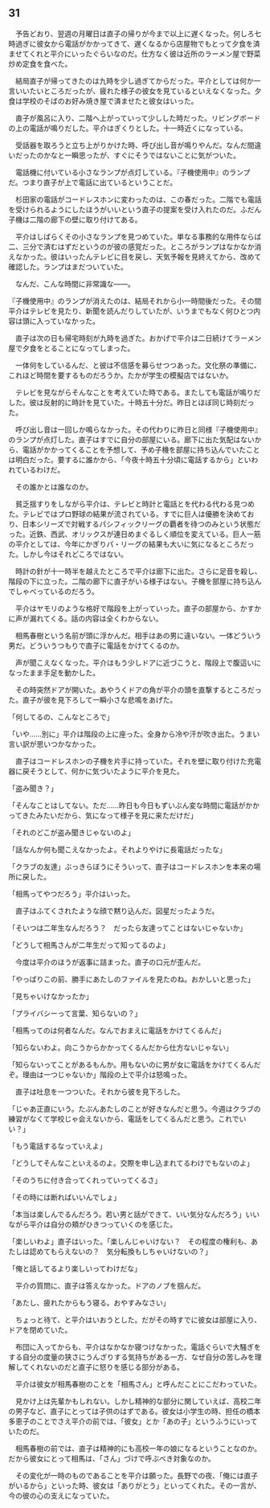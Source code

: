 ## 31


　予告どおり、翌週の月曜日は直子の帰りが今まで以上に遅くなった。何しろ七時過ぎに彼女から電話がかかってきて、遅くなるから店屋物でもとって夕食を済ませてくれと平介にいったぐらいなのだ。仕方なく彼は近所のラーメン屋で野菜炒め定食を食べた。

　結局直子が帰ってきたのは九時を少し過ぎてからだった。平介としては何か一言いいたいところだったが、疲れた様子の彼女を見ているといえなくなった。夕食は学校のそばのお好み焼き屋で済ませたと彼女はいった。

　直子が風呂に入り、二階へ上がっていって少しした時だった。リビングボードの上の電話が鳴りだした。平介はぎくりとした。十一時近くになっている。

　受話器を取ろうと立ち上がりかけた時、呼び出し音が鳴りやんだ。なんだ間違いだったのかなと一瞬思ったが、すぐにそうではないことに気がついた。

　電話機に付いている小さなランプが点灯している。『子機使用中』のランプだ。つまり直子が上で電話に出ているということだ。

　杉田家の電話がコードレスホンに変わったのは、この春だった。二階でも電話を受けられるようにしたほうがいいという直子の提案を受け入れたのだ。ふだん子機は二階の廊下の壁に取り付けてある。

　平介はしばらくその小さなランプを見つめていた。単なる事務的な用件ならば二、三分で済むはずだというのが彼の感覚だった。ところがランプはなかなか消えなかった。彼はいったんテレビに目を戻し、天気予報を見終えてから、改めて確認した。ランプはまだついていた。

　なんだ、こんな時間に非常識な――。

『子機使用中』のランプが消えたのは、結局それから小一時間後だった。その間平介はテレビを見たり、新聞を読んだりしていたが、いうまでもなく何ひとつ内容は頭に入っていなかった。

　直子は次の日も帰宅時刻が九時を過ぎた。おかげで平介は二日続けてラーメン屋で夕食をとることになってしまった。

　一体何をしているんだ、と彼は不信感を募らせつつあった。文化祭の準備に、これほど時間を要するものだろうか。たかが学生の模擬店ではないか。

　テレビを見ながらそんなことを考えていた時である。またしても電話が鳴りだした。彼は反射的に時計を見ていた。十時五十分だ。昨日とほぼ同じ時刻だった。

　呼び出し音は一回しか鳴らなかった。その代わりに昨日と同様『子機使用中』のランプが点灯した。直子はすでに自分の部屋にいる。廊下に出た気配はないから、電話がかかってくることを予想して、予め子機を部屋に持ち込んでいたことは明白だった。要するに誰かから、「今夜十時五十分頃に電話するから」といわれているわけだ。

　その誰かとは誰なのか。

　貧乏揺すりをしながら平介は、テレビと時計と電話とを代わる代わる見つめた。テレビではプロ野球の結果が流されている。すでに巨人は優勝を決めており、日本シリーズで対戦するパシフィックリーグの覇者を待つのみという状態だった。近鉄、西武、オリックスが連日めまぐるしく順位を変えている。巨人一筋の平介としては、今年にかぎりパ・リーグの結果も大いに気になるところだった。しかし今はそれどころではない。

　時計の針が十一時半を越えたところで平介は廊下に出た。さらに足音を殺し、階段の下に立った。二階の廊下に直子がいる様子はない。子機を部屋に持ち込んでしゃべっているのだろう。

　平介はヤモリのような格好で階段を上がっていった。直子の部屋から、かすかに声が漏れてくる。話の内容は全くわからない。

　相馬春樹という名前が頭に浮かんだ。相手はあの男に違いない。一体どういう男だ。どういうつもりで直子に電話をかけてくるのか。

　声が聞こえなくなった。平介はもう少しドアに近づこうと、階段上で腹這いになったまま手足を動かした。

　その時突然ドアが開いた。あやうくドアの角が平介の頭を直撃するところだった。直子が彼を見下ろして一瞬小さな悲鳴をあげた。

「何してるの、こんなところで」

「いや……別に」平介は階段の上に座った。全身から冷や汗が吹き出た。うまい言い訳が思いつかなかった。

　直子はコードレスホンの子機を片手に持っていた。それを壁に取り付けた充電器に戻そうとして、何かに気づいたように平介を見た。

「盗み聞き？」

「そんなことはしてない。ただ……昨日も今日もずいぶん変な時間に電話がかかってきたみたいだから、気になって様子を見に来ただけだ」

「それのどこが盗み聞きじゃないのよ」

「話なんか何も聞こえなかったよ。それよりやけに長電話だったな」

「クラブの友達」ぶっきらぼうにそういって、直子はコードレスホンを本来の場所に戻した。

「相馬ってやつだろう」平介はいった。

　直子はふてくされたような顔で黙り込んだ。図星だったようだ。

「そいつは二年生なんだろう？　だったら友達ってことはないじゃないか」

「どうして相馬さんが二年生だって知ってるのよ」

　今度は平介のほうが返事に詰まった。直子の口元が歪んだ。

「やっぱりこの前、勝手にあたしのファイルを見たのね。おかしいと思った」

「見ちゃいけなかったか」

「プライバシーって言葉、知らないの？」

「相馬ってのは何者なんだ。なんでおまえに電話をかけてくるんだ」

「知らないわよ。向こうからかかってくるんだから仕方ないじゃない」

「知らないってことがあるもんか。用もないのに男が女に電話をかけてくるんだぞ。理由は一つじゃないか」階段の上で平介は怒鳴った。

　直子は吐息を一つついた。それから彼を見下ろした。

「じゃあ正直にいう。たぶんあたしのことが好きなんだと思う。今週はクラブの練習がなくて学校じゃ会えないから、電話をしてくるんだと思う。これでいい？」

「もう電話するなっていえよ」

「どうしてそんなこといえるのよ。交際を申し込まれてるわけでもないのよ」

「そのうちに付き合ってくれっていってくるさ」

「その時には断ればいいんでしょ」

「本当は楽しんでるんだろう。若い男と話ができて、いい気分なんだろう」いいながら平介は自分の頬がひきつっていくのを感じた。

「楽しいわよ」直子はいった。「楽しんじゃいけない？　その程度の権利も、あたしは認めてもらえないの？　気分転換もしちゃいけないの？」

「俺と話してるより楽しいってわけだな」

　平介の質問に、直子は答えなかった。ドアのノブを掴んだ。

「あたし、疲れたからもう寝る。おやすみなさい」

　ちょっと待て、と平介はいおうとした。だがその時すでに彼女は部屋に入り、ドアを閉めていた。

　布団に入ってからも、平介はなかなか寝つけなかった。電話ぐらいで大騒ぎをする自分の度量の狭さにうんざりする気持ちがある一方、なぜ自分の苦しみを理解してくれないのだと直子に怒りを感じる部分がある。

　平介は彼女が相馬春樹のことを「相馬さん」と呼んだことにこだわっていた。

　見かけ上は先輩かもしれない。しかし精神的な部分に関していえば、高校二年の男子など、直子にとっては子供のはずである。彼女は小学生の時、担任の橋本多恵子のことでさえ平介の前では、「彼女」とか「あの子」というふうにいっていたのだ。

　相馬春樹の前では、直子は精神的にも高校一年の娘になるということなのか。だから彼女にとって相馬は、「さん」づけで呼ぶべき対象なのか。

　その変化が一時のものであることを平介は願った。長野での夜、「俺には直子がいるから」といった時、彼女は「ありがとう」といってくれた。その一言が、今の彼の心の支えになっていた。


